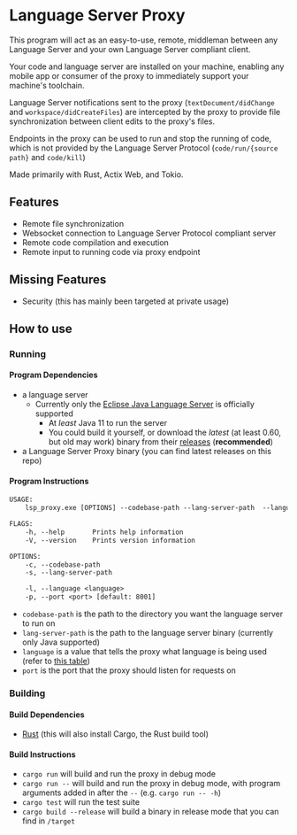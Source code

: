# Language Server Proxy

This program will act as an easy-to-use, remote, middleman between any Language Server and your own Language Server compliant client.

Your code and language server are installed on your machine, enabling any mobile app or consumer of the proxy to immediately support your machine's toolchain.

Language Server notifications sent to the proxy (`textDocument/didChange` and `workspace/didCreateFiles`) are intercepted by the proxy to provide file synchronization between client edits to the proxy's files.

Endpoints in the proxy can be used to run and stop the running of code, which is not provided by the Language Server Protocol (`code/run/{source path}` and `code/kill`)

Made primarily with Rust, Actix Web, and Tokio.

## Features

- Remote file synchronization
- Websocket connection to Language Server Protocol compliant server
- Remote code compilation and execution
- Remote input to running code via proxy endpoint

## Missing Features

- Security (this has mainly been targeted at private usage)

## How to use

### Running

#### Program Dependencies

- a language server
  - Currently only the [Eclipse Java Language Server](https://github.com/eclipse/eclipse.jdt.ls) is officially supported
    - At *least* Java 11 to run the server
    - You could build it yourself, or download the *latest* (at least 0.60, but old may work) binary from their [releases](https://download.eclipse.org/jdtls/snapshots/?d) (**recommended**)
- a Language Server Proxy binary (you can find latest releases on this repo)

#### Program Instructions

```default
USAGE:
    lsp_proxy.exe [OPTIONS] --codebase-path --lang-server-path  --language

FLAGS:
    -h, --help       Prints help information
    -V, --version    Prints version information

OPTIONS:
    -c, --codebase-path
    -s, --lang-server-path

    -l, --language <language>
    -p, --port <port> [default: 8001]
```

- `codebase-path` is the path to the directory you want the language server to run on
- `lang-server-path` is the path to the language server binary (currently only Java supported)
- `language` is a value that tells the proxy what language is being used (refer to [this table](https://microsoft.github.io/language-server-protocol/specifications/specification-current/#textDocumentItem))
- `port` is the port that the proxy should listen for requests on

### Building

#### Build Dependencies

- [Rust](https://www.rust-lang.org/learn/get-started) (this will also install Cargo, the Rust build tool)

#### Build Instructions

- `cargo run` will build and run the proxy in debug mode
- `cargo run --` will build and run the proxy in debug mode, with program arguments added in after the `--` (e.g. `cargo run -- -h`)
- `cargo test` will run the test suite
- `cargo build --release` will build a binary in release mode that you can find in `/target`
